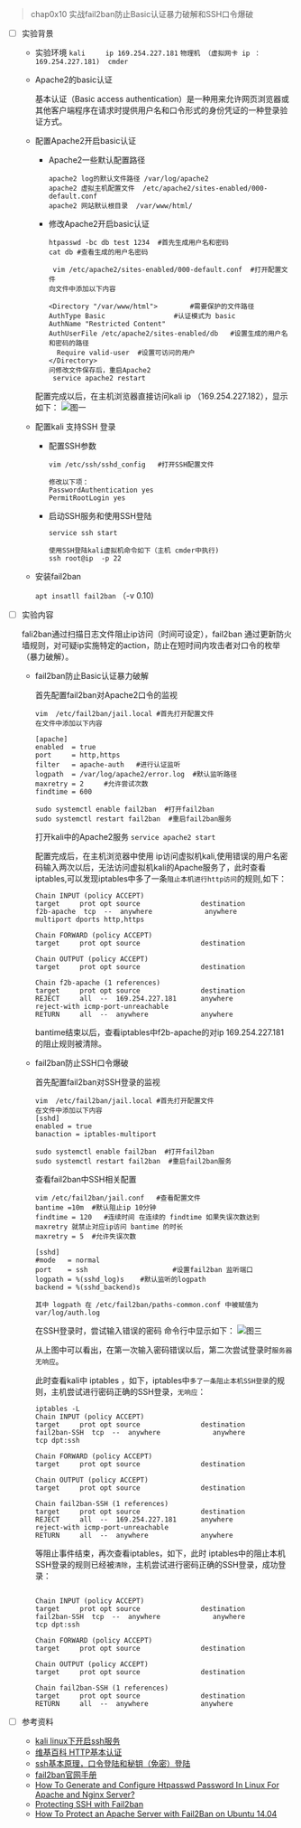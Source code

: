 > chap0x10 实战fail2ban防止Basic认证暴力破解和SSH口令爆破

- [ ] 实验背景
	
	- 实验环境
	  `kali     ip 169.254.227.181` 
	  `物理机 （虚拟网卡 ip ：169.254.227.181)  cmder`
	  
	 -  Apache2的basic认证
	 
	 	基本认证（Basic access authentication）是一种用来允许网页浏览器或其他客户端程序在请求时提供用户名和口令形式的身份凭证的一种登录验证方式。

	- 配置Apache2开启basic认证
		
		- Apache2一些默认配置路径
		
			```
			apache2 log的默认文件路径 /var/log/apache2
			apache2 虚拟主机配置文件  /etc/apache2/sites-enabled/000-default.conf
			apache2 网站默认根目录  /var/www/html/
			```

		- 修改Apache2开启basic认证
		
			```
			htpasswd -bc db test 1234  #首先生成用户名和密码
			cat db #查看生成的用户名密码
			
			 vim /etc/apache2/sites-enabled/000-default.conf  #打开配置文件
		  	向文件中添加以下内容
		 	 
		  	<Directory "/var/www/html">        #需要保护的文件路径
		  	AuthType Basic                 #认证模式为 basic
		  	AuthName "Restricted Content"  
		  	AuthUserFile /etc/apache2/sites-enabled/db   #设置生成的用户名和密码的路径
			  Require valid-user  #设置可访问的用户
		  	</Directory>
		  	问修改文件保存后，重启Apache2
		  	 service apache2 restart
			```

		配置完成以后，在主机浏览器直接访问kali  ip （169.254.227.182），显示如下：
		    ![图一](https://github.com/CUCCS/2018-NS-Public-jackcily/raw/ns_chap0x10_fial2ban/img/1.PNG)
	

	-  配置kali 支持SSH 登录
		
		-  配置SSH参数
		
			```
			vim /etc/ssh/sshd_config   #打开SSH配置文件
			
			修改以下项：
			PasswordAuthentication yes
			PermitRootLogin yes
			```

		-  启动SSH服务和使用SSH登陆
		
			```
			service ssh start
			
			使用SSH登陆kali虚拟机命令如下（主机 cmder中执行)
			ssh root@ip  -p 22
			```

	- 安装fail2ban
	
		 `apt insatll fail2ban` （-v  0.10)

- [ ] 实验内容

	fali2ban通过扫描日志文件阻止ip访问（时间可设定），fail2ban 通过更新防火墙规则，对可疑ip实施特定的action，防止在短时间内攻击者对口令的枚举（暴力破解）。
	
	- fail2ban防止Basic认证暴力破解
	
		首先配置fail2ban对Apache2口令的监视

		```
		vim  /etc/fail2ban/jail.local #首先打开配置文件
		在文件中添加以下内容
		
		[apache]
		enabled  = true
		port     = http,https
		filter   = apache-auth   #进行认证监听
		logpath  = /var/log/apache2/error.log  #默认监听路径
		maxretry = 2     #允许尝试次数
		findtime = 600
		
		sudo systemctl enable fail2ban  #打开fail2ban 
		sudo systemctl restart fail2ban  #重启fail2ban服务
		```
		
		打开kali中的Apache2服务 `service apache2 start`
			
		配置完成后，在主机浏览器中使用 ip访问虚拟机kali,使用错误的用户名密码输入两次以后，无法访问虚拟机kali的Apache服务了，此时查看iptables,可以发现iptables中多了一条`阻止本机进行http访问`的规则,如下：

		```
		Chain INPUT (policy ACCEPT)
		target     prot opt source               destination         
		f2b-apache  tcp  --  anywhere             anywhere             multiport dports http,https

		Chain FORWARD (policy ACCEPT)
		target     prot opt source               destination         

		Chain OUTPUT (policy ACCEPT)
		target     prot opt source               destination         

		Chain f2b-apache (1 references)
		target     prot opt source               destination         
		REJECT     all  --  169.254.227.181      anywhere             				reject-with icmp-port-unreachable
		RETURN     all  --  anywhere             anywhere 
		```

		bantime结束以后，查看iptables中f2b-apache的对ip 169.254.227.181 的阻止规则被清除。
		

	- fail2ban防止SSH口令爆破
		
		首先配置fail2ban对SSH登录的监视
		
		```
		vim  /etc/fail2ban/jail.local #首先打开配置文件
		在文件中添加以下内容
		[sshd]
		enabled = true
		banaction = iptables-multiport
		
		sudo systemctl enable fail2ban  #打开fail2ban 
		sudo systemctl restart fail2ban  #重启fail2ban服务
		```

		查看fail2ban中SSH相关配置
		```
		vim /etc/fail2ban/jail.conf   #查看配置文件
		bantime =10m  #默认阻止ip 10分钟
		findtime = 120   #连续时间 在连续的 findtime 如果失误次数达到 maxretry 就禁止对应ip访问 bantime 的时长
		maxretry = 5  #允许失误次数	
		
		[sshd]
		#mode   = normal
		port    = ssh                     #设置fail2ban 监听端口
		logpath = %(sshd_log)s    #默认监听的logpath
		backend = %(sshd_backend)s
		
		其中 logpath 在 /etc/fail2ban/paths-common.conf 中被赋值为var/log/auth.log
		```

		在SSH登录时，尝试输入错误的密码
		命令行中显示如下：
		  ![图三](https://github.com/CUCCS/2018-NS-Public-jackcily/raw/ns_chap0x10_fial2ban/img/3.PNG)
		
		从上图中可以看出，在第一次输入密码错误以后，第二次尝试登录时`服务器无响应`。

		此时查看kali中 iptables ，如下，iptables中`多了一条阻止本机SSH登录`的规则，主机尝试进行密码正确的SSH登录，`无响应`：

		```
		iptables -L
		Chain INPUT (policy ACCEPT)
		target     prot opt source               destination         
		fail2ban-SSH  tcp  --  anywhere             anywhere             tcp dpt:ssh
		
		Chain FORWARD (policy ACCEPT)
		target     prot opt source               destination         

		Chain OUTPUT (policy ACCEPT)
		target     prot opt source               destination         
		
		Chain fail2ban-SSH (1 references)
		target     prot opt source               destination         
		REJECT     all  --  169.254.227.181      anywhere             reject-with icmp-port-unreachable
		RETURN     all  --  anywhere             anywhere  
		```
             
		等阻止事件结束，再次查看iptables，如下，此时 iptables中的阻止本机SSH登录的规则已经被`清除`，主机尝试进行密码正确的SSH登录，成功登录：

		```
		
		Chain INPUT (policy ACCEPT)
		target     prot opt source               destination         
		fail2ban-SSH  tcp  --  anywhere             anywhere             tcp dpt:ssh

		Chain FORWARD (policy ACCEPT)
		target     prot opt source               destination         

		Chain OUTPUT (policy ACCEPT)
		target     prot opt source               destination         

		Chain fail2ban-SSH (1 references)
		target     prot opt source               destination         
		RETURN     all  --  anywhere             anywhere 
		```




- [ ] 参考资料

  - [kali linux下开启ssh服务](http://blog.51cto.com/laoyinga/1766340)
  - [维基百科 HTTP基本认证](https://zh.wikipedia.org/wiki/HTTP%E5%9F%BA%E6%9C%AC%E8%AE%A4%E8%AF%81)
  - [ssh基本原理，口令登陆和秘钥（免密）登陆](https://blog.csdn.net/yimingsilence/article/details/52161412)
  - [fail2ban官网手册](https://www.fail2ban.org/wiki/index.php/Main_Page)
  - [How To Generate and Configure Htpasswd Password In Linux For Apache and Nginx Server?](https://www.poftut.com/generate-and-configure-htpasswd-password-in-linux-for-apache-and-nginx-server/)
  - [Protecting SSH with Fail2ban](https://www.booleanworld.com/protecting-ssh-fail2ban/)
  -  [How To Protect an Apache Server with Fail2Ban on Ubuntu 14.04](https://www.digitalocean.com/community/tutorials/how-to-protect-an-apache-server-with-fail2ban-on-ubuntu-14-04)